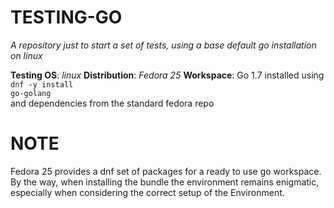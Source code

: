 # TESTING-GO

<i>A repository just to start a set of tests, using a base default go installation on linux</i>

<b>Testing OS</b>: <i>linux</i>
<b>Distribution</b>: <i>Fedora 25</i>
<b>Workspace</b>: Go 1.7 installed using
</br>
<code>dnf -y install go-golang</code>
</br>
and dependencies from the standard fedora repo

<h1><b>NOTE</b></h1>
Fedora 25 provides a dnf set of packages for a ready to use go workspace.
By the way, when installing the bundle the environment remains enigmatic, especially when considering the correct setup of the Environment.

